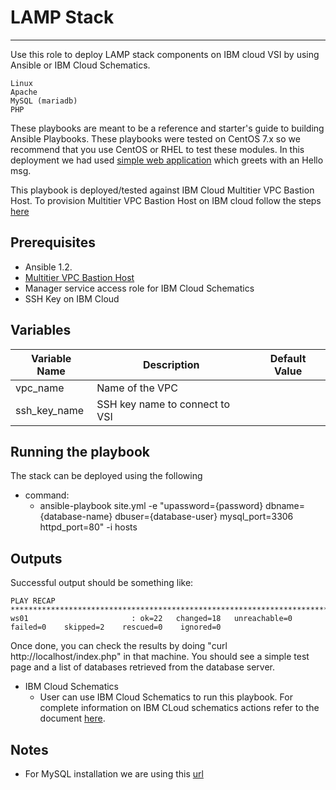 # LAMP Stack
-------------------------------------------
Use this role to deploy LAMP stack components on IBM cloud VSI by using Ansible or IBM Cloud Schematics. 

    Linux
    Apache
    MySQL (mariadb)
    PHP

These playbooks are meant to be a reference and starter's guide to building
Ansible Playbooks. These playbooks were tested on CentOS 7.x so we recommend
that you use CentOS or RHEL to test these modules. In this deployment we had 
used [simple web application]() which greets with an Hello msg.

This playbook is deployed/tested against IBM Cloud Multitier VPC Bastion Host. 
To provision Multitier VPC Bastion Host on IBM cloud follow the steps [here](https://github.com/akhiljain23/multitier-lamp-bastion-vpc)

## Prerequisites

 - Ansible 1.2.
 - [Multitier VPC Bastion Host](https://github.com/Cloud-Schematics/multitier-vpc-bastion-host)
 - Manager service access role for IBM Cloud Schematics
 - SSH Key on IBM Cloud

## Variables

| Variable Name | Description |	Default Value |
| ----- | ----- | ----- |
| vpc_name | Name of the VPC | |
| ssh_key_name| SSH key name to connect to VSI | |


## Running the playbook
 The stack can be deployed using the following
- command:
    - ansible-playbook site.yml -e "upassword={password}  dbname={database-name}  dbuser={database-user}  mysql_port=3306  httpd_port=80" -i hosts


## Outputs

Successful output should be something like:
```
PLAY RECAP *******************************************************************************************
ws01                       : ok=22   changed=18   unreachable=0    failed=0    skipped=2    rescued=0    ignored=0
```
Once done, you can check the results by doing "curl http://localhost/index.php" in that machine.
You should see a simple test page and a list of databases retrieved from the
database server.

- IBM Cloud Schematics
    - User can use IBM Cloud Schematics to run this playbook. For complete information on IBM CLoud schematics actions refer to the document [here]().

## Notes

- For MySQL installation we are using this [url](https://dev.mysql.com/get/mysql80-community-release-el7-3.noarch.rpm)
